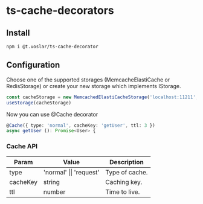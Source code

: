 # ts-cache-decorators


## Install
```
npm i @t.voslar/ts-cache-decorator
```

## Configuration

Choose one of the supported storages (MemcacheElastiCache or RedisStorage) or create your new storage which implements IStorage.

```typescript
const cacheStorage = new MemcachedElastiCacheStorage('localhost:11211', {})
useStorage(cacheStorage)
```

Now you can use @Cache decorator
```typescript
@Cache({ type: 'normal', cacheKey: 'getUser', ttl: 3 })
async getUser (): Promise<User> {
```

### Cache API

| Param | Value | Description |
| ---- | ---- | --- |
| type | 'normal' \|\| 'request' | Type of cache. |
| cacheKey | string | Caching key. |
| ttl  | number  | Time to live.  |
